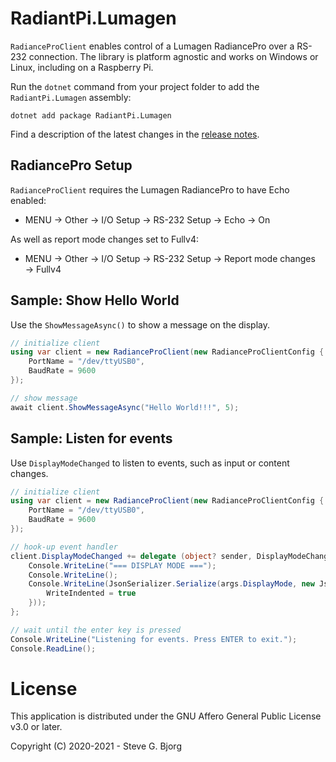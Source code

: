 # RadiantPi.Lumagen

`RadianceProClient` enables control of a Lumagen RadiancePro over a RS-232 connection. The library is platform agnostic and works on Windows or Linux, including on a Raspberry Pi.

Run the `dotnet` command from your project folder to add the `RadiantPi.Lumagen` assembly:
```
dotnet add package RadiantPi.Lumagen
```

Find a description of the latest changes in the [release notes](ReleaseNotes.md).

## RadiancePro Setup

`RadianceProClient` requires the Lumagen RadiancePro to have Echo enabled:
* MENU → Other → I/O Setup → RS-232 Setup → Echo → On

As well as report mode changes set to Fullv4:
* MENU → Other → I/O Setup → RS-232 Setup → Report mode changes → Fullv4

## Sample: Show Hello World

Use the `ShowMessageAsync()` to show a message on the display.

```csharp
// initialize client
using var client = new RadianceProClient(new RadianceProClientConfig {
    PortName = "/dev/ttyUSB0",
    BaudRate = 9600
});

// show message
await client.ShowMessageAsync("Hello World!!!", 5);
```

## Sample: Listen for events

Use `DisplayModeChanged` to listen to events, such as input or content changes.

```csharp
// initialize client
using var client = new RadianceProClient(new RadianceProClientConfig {
    PortName = "/dev/ttyUSB0",
    BaudRate = 9600
});

// hook-up event handler
client.DisplayModeChanged += delegate (object? sender, DisplayModeChangedEventArgs args) {
    Console.WriteLine("=== DISPLAY MODE ===");
    Console.WriteLine();
    Console.WriteLine(JsonSerializer.Serialize(args.DisplayMode, new JsonSerializerOptions {
        WriteIndented = true
    }));
};

// wait until the enter key is pressed
Console.WriteLine("Listening for events. Press ENTER to exit.");
Console.ReadLine();
```

# License

This application is distributed under the GNU Affero General Public License v3.0 or later.

Copyright (C) 2020-2021 - Steve G. Bjorg